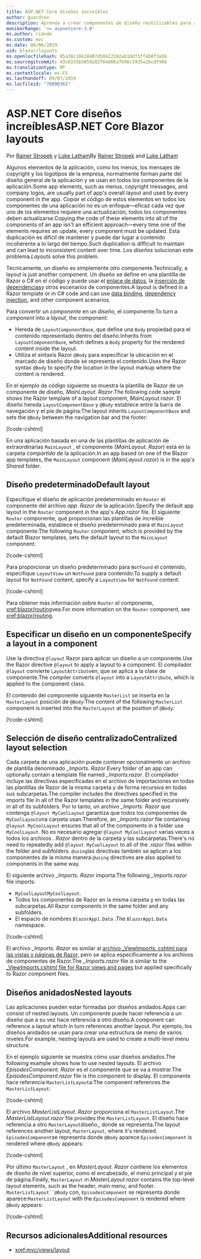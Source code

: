 ```yaml
---
title: ASP.NET Core diseños increíbles
author: guardrex
description: Aprenda a crear componentes de diseño reutilizables para aplicaciones increíbles.
monikerRange: '>= aspnetcore-3.0'
ms.author: riande
ms.custom: mvc
ms.date: 09/06/2019
uid: blazor/layouts
ms.openlocfilehash: 05a38c10e18407d50422192ab1ddf3ff4b0f3a5b
ms.sourcegitcommit: 43c6335b5859282f64d66a7696c5935a2bcdf966
ms.translationtype: MT
ms.contentlocale: es-ES
ms.lasthandoff: 09/07/2019
ms.locfileid: "70800362"
---
```

# <a name="aspnet-core-blazor-layouts"></a><span data-ttu-id="4e69f-103">ASP.NET Core diseños increíbles</span><span class="sxs-lookup"><span data-stu-id="4e69f-103">ASP.NET Core Blazor layouts</span></span>

<span data-ttu-id="4e69f-104">Por [Rainer Stropek](https://www.timecockpit.com) y [Luke Latham](https://github.com/guardrex)</span><span class="sxs-lookup"><span data-stu-id="4e69f-104">By [Rainer Stropek](https://www.timecockpit.com) and [Luke Latham](https://github.com/guardrex)</span></span>

<span data-ttu-id="4e69f-105">Algunos elementos de la aplicación, como los menús, los mensajes de copyright y los logotipos de la empresa, normalmente forman parte del diseño general de la aplicación y se usan en todos los componentes de la aplicación.</span><span class="sxs-lookup"><span data-stu-id="4e69f-105">Some app elements, such as menus, copyright messages, and company logos, are usually part of app's overall layout and used by every component in the app.</span></span> <span data-ttu-id="4e69f-106">Copiar el código de estos elementos en todos los componentes de una aplicación no es un enfoque&mdash;eficaz cada vez que uno de los elementos requiere una actualización, todos los componentes deben actualizarse.</span><span class="sxs-lookup"><span data-stu-id="4e69f-106">Copying the code of these elements into all of the components of an app isn't an efficient approach&mdash;every time one of the elements requires an update, every component must be updated.</span></span> <span data-ttu-id="4e69f-107">Esta duplicación es difícil de mantener y puede dar lugar a contenido incoherente a lo largo del tiempo.</span><span class="sxs-lookup"><span data-stu-id="4e69f-107">Such duplication is difficult to maintain and can lead to inconsistent content over time.</span></span> <span data-ttu-id="4e69f-108">Los *diseños* solucionan este problema.</span><span class="sxs-lookup"><span data-stu-id="4e69f-108">*Layouts* solve this problem.</span></span>

<span data-ttu-id="4e69f-109">Técnicamente, un diseño es simplemente otro componente.</span><span class="sxs-lookup"><span data-stu-id="4e69f-109">Technically, a layout is just another component.</span></span> <span data-ttu-id="4e69f-110">Un diseño se define en una plantilla de Razor o C# en el código y puede usar el [enlace de datos](xref:blazor/components#data-binding), la [inserción de dependencias](xref:blazor/dependency-injection)y otros escenarios de componentes.</span><span class="sxs-lookup"><span data-stu-id="4e69f-110">A layout is defined in a Razor template or in C# code and can use [data binding](xref:blazor/components#data-binding), [dependency injection](xref:blazor/dependency-injection), and other component scenarios.</span></span>

<span data-ttu-id="4e69f-111">Para convertir un *componente* en un *diseño*, el componente:</span><span class="sxs-lookup"><span data-stu-id="4e69f-111">To turn a *component* into a *layout*, the component:</span></span>

* <span data-ttu-id="4e69f-112">Hereda de `LayoutComponentBase`, que define una `Body` propiedad para el contenido representado dentro del diseño.</span><span class="sxs-lookup"><span data-stu-id="4e69f-112">Inherits from `LayoutComponentBase`, which defines a `Body` property for the rendered content inside the layout.</span></span>
* <span data-ttu-id="4e69f-113">Utiliza el sintaxis Razor `@Body` para especificar la ubicación en el marcado de diseño donde se representa el contenido.</span><span class="sxs-lookup"><span data-stu-id="4e69f-113">Uses the Razor syntax `@Body` to specify the location in the layout markup where the content is rendered.</span></span>

<span data-ttu-id="4e69f-114">En el ejemplo de código siguiente se muestra la plantilla de Razor de un componente de diseño, *MainLayout. Razor*.</span><span class="sxs-lookup"><span data-stu-id="4e69f-114">The following code sample shows the Razor template of a layout component, *MainLayout.razor*.</span></span> <span data-ttu-id="4e69f-115">El diseño hereda `LayoutComponentBase` y `@Body` establece entre la barra de navegación y el pie de página:</span><span class="sxs-lookup"><span data-stu-id="4e69f-115">The layout inherits `LayoutComponentBase` and sets the `@Body` between the navigation bar and the footer:</span></span>

[!code-cshtml[](layouts/sample_snapshot/3.x/MainLayout.razor?highlight=1,13)]

<span data-ttu-id="4e69f-116">En una aplicación basada en una de las plantillas de aplicación de extraordinarias `MainLayout` , el componente (*MainLayout. Razor*) está en la carpeta *compartida* de la aplicación.</span><span class="sxs-lookup"><span data-stu-id="4e69f-116">In an app based on one of the Blazor app templates, the `MainLayout` component (*MainLayout.razor*) is in the app's *Shared* folder.</span></span>

## <a name="default-layout"></a><span data-ttu-id="4e69f-117">Diseño predeterminado</span><span class="sxs-lookup"><span data-stu-id="4e69f-117">Default layout</span></span>

<span data-ttu-id="4e69f-118">Especifique el diseño de aplicación predeterminado en `Router` el componente del archivo *app. Razor* de la aplicación.</span><span class="sxs-lookup"><span data-stu-id="4e69f-118">Specify the default app layout in the `Router` component in the app's *App.razor* file.</span></span> <span data-ttu-id="4e69f-119">El siguiente `Router` componente, que proporcionan las plantillas de increíble predeterminada, establece el diseño predeterminado para el `MainLayout` componente:</span><span class="sxs-lookup"><span data-stu-id="4e69f-119">The following `Router` component, which is provided by the default Blazor templates, sets the default layout to the `MainLayout` component:</span></span>

[!code-cshtml[](layouts/sample_snapshot/3.x/App1.razor?highlight=3)]

<span data-ttu-id="4e69f-120">Para proporcionar un diseño predeterminado para `NotFound` el contenido, especifique `LayoutView` un `NotFound` para contenido:</span><span class="sxs-lookup"><span data-stu-id="4e69f-120">To supply a default layout for `NotFound` content, specify a `LayoutView` for `NotFound` content:</span></span>

[!code-cshtml[](layouts/sample_snapshot/3.x/App2.razor?highlight=6-9)]

<span data-ttu-id="4e69f-121">Para obtener más información sobre `Router` el componente, <xref:blazor/routing>vea.</span><span class="sxs-lookup"><span data-stu-id="4e69f-121">For more information on the `Router` component, see <xref:blazor/routing>.</span></span>

## <a name="specify-a-layout-in-a-component"></a><span data-ttu-id="4e69f-122">Especificar un diseño en un componente</span><span class="sxs-lookup"><span data-stu-id="4e69f-122">Specify a layout in a component</span></span>

<span data-ttu-id="4e69f-123">Use la directiva `@layout` Razor para aplicar un diseño a un componente.</span><span class="sxs-lookup"><span data-stu-id="4e69f-123">Use the Razor directive `@layout` to apply a layout to a component.</span></span> <span data-ttu-id="4e69f-124">El compilador `@layout` convierte `LayoutAttribute`en, que se aplica a la clase de componente.</span><span class="sxs-lookup"><span data-stu-id="4e69f-124">The compiler converts `@layout` into a `LayoutAttribute`, which is applied to the component class.</span></span>

<span data-ttu-id="4e69f-125">El contenido del componente siguiente `MasterList` se inserta en la `MasterLayout` posición de `@Body`:</span><span class="sxs-lookup"><span data-stu-id="4e69f-125">The content of the following `MasterList` component is inserted into the `MasterLayout` at the position of `@Body`:</span></span>

[!code-cshtml[](layouts/sample_snapshot/3.x/MasterList.razor?highlight=1)]

## <a name="centralized-layout-selection"></a><span data-ttu-id="4e69f-126">Selección de diseño centralizado</span><span class="sxs-lookup"><span data-stu-id="4e69f-126">Centralized layout selection</span></span>

<span data-ttu-id="4e69f-127">Cada carpeta de una aplicación puede contener opcionalmente un archivo de plantilla denominado *_Imports. Razor*.</span><span class="sxs-lookup"><span data-stu-id="4e69f-127">Every folder of an app can optionally contain a template file named *_Imports.razor*.</span></span> <span data-ttu-id="4e69f-128">El compilador incluye las directivas especificadas en el archivo de importaciones en todas las plantillas de Razor de la misma carpeta y de forma recursiva en todas sus subcarpetas.</span><span class="sxs-lookup"><span data-stu-id="4e69f-128">The compiler includes the directives specified in the imports file in all of the Razor templates in the same folder and recursively in all of its subfolders.</span></span> <span data-ttu-id="4e69f-129">Por lo tanto, un archivo *_Imports. Razor* que contenga `@layout MyCoolLayout` garantiza que todos los componentes de `MyCoolLayout`una carpeta usan.</span><span class="sxs-lookup"><span data-stu-id="4e69f-129">Therefore, an *_Imports.razor* file containing `@layout MyCoolLayout` ensures that all of the components in a folder use `MyCoolLayout`.</span></span> <span data-ttu-id="4e69f-130">No es necesario agregar `@layout MyCoolLayout` varias veces a todos los archivos *. Razor* dentro de la carpeta y las subcarpetas.</span><span class="sxs-lookup"><span data-stu-id="4e69f-130">There's no need to repeatedly add `@layout MyCoolLayout` to all of the *.razor* files within the folder and subfolders.</span></span> <span data-ttu-id="4e69f-131">`@using`las directivas también se aplican a los componentes de la misma manera.</span><span class="sxs-lookup"><span data-stu-id="4e69f-131">`@using` directives are also applied to components in the same way.</span></span>

<span data-ttu-id="4e69f-132">El siguiente archivo *_Imports. Razor* importa:</span><span class="sxs-lookup"><span data-stu-id="4e69f-132">The following *_Imports.razor* file imports:</span></span>

* <span data-ttu-id="4e69f-133">`MyCoolLayout`</span><span class="sxs-lookup"><span data-stu-id="4e69f-133">`MyCoolLayout`.</span></span>
* <span data-ttu-id="4e69f-134">Todos los componentes de Razor en la misma carpeta y en todas las subcarpetas.</span><span class="sxs-lookup"><span data-stu-id="4e69f-134">All Razor components in the same folder and any subfolders.</span></span>
* <span data-ttu-id="4e69f-135">El espacio de nombres `BlazorApp1.Data` .</span><span class="sxs-lookup"><span data-stu-id="4e69f-135">The `BlazorApp1.Data` namespace.</span></span>
 
[!code-cshtml[](layouts/sample_snapshot/3.x/_Imports.razor)]

<span data-ttu-id="4e69f-136">El archivo *_Imports. Razor* es similar al [archivo _ViewImports. cshtml para las vistas y páginas de Razor,](xref:mvc/views/layout#importing-shared-directives) pero se aplica específicamente a los archivos de componentes de Razor.</span><span class="sxs-lookup"><span data-stu-id="4e69f-136">The *_Imports.razor* file is similar to the [_ViewImports.cshtml file for Razor views and pages](xref:mvc/views/layout#importing-shared-directives) but applied specifically to Razor component files.</span></span>

## <a name="nested-layouts"></a><span data-ttu-id="4e69f-137">Diseños anidados</span><span class="sxs-lookup"><span data-stu-id="4e69f-137">Nested layouts</span></span>

<span data-ttu-id="4e69f-138">Las aplicaciones pueden estar formadas por diseños anidados.</span><span class="sxs-lookup"><span data-stu-id="4e69f-138">Apps can consist of nested layouts.</span></span> <span data-ttu-id="4e69f-139">Un componente puede hacer referencia a un diseño que a su vez hace referencia a otro diseño.</span><span class="sxs-lookup"><span data-stu-id="4e69f-139">A component can reference a layout which in turn references another layout.</span></span> <span data-ttu-id="4e69f-140">Por ejemplo, los diseños anidados se usan para crear una estructura de menú de varios niveles.</span><span class="sxs-lookup"><span data-stu-id="4e69f-140">For example, nesting layouts are used to create a multi-level menu structure.</span></span>

<span data-ttu-id="4e69f-141">En el ejemplo siguiente se muestra cómo usar diseños anidados.</span><span class="sxs-lookup"><span data-stu-id="4e69f-141">The following example shows how to use nested layouts.</span></span> <span data-ttu-id="4e69f-142">El archivo *EpisodesComponent. Razor* es el componente que se va a mostrar.</span><span class="sxs-lookup"><span data-stu-id="4e69f-142">The *EpisodesComponent.razor* file is the component to display.</span></span> <span data-ttu-id="4e69f-143">El componente hace referencia `MasterListLayout`a:</span><span class="sxs-lookup"><span data-stu-id="4e69f-143">The component references the `MasterListLayout`:</span></span>

[!code-cshtml[](layouts/sample_snapshot/3.x/EpisodesComponent.razor?highlight=1)]

<span data-ttu-id="4e69f-144">El archivo *MasterListLayout. Razor* proporciona el `MasterListLayout`.</span><span class="sxs-lookup"><span data-stu-id="4e69f-144">The *MasterListLayout.razor* file provides the `MasterListLayout`.</span></span> <span data-ttu-id="4e69f-145">El diseño hace referencia a otro `MasterLayout`diseño,, donde se representa.</span><span class="sxs-lookup"><span data-stu-id="4e69f-145">The layout references another layout, `MasterLayout`, where it's rendered.</span></span> <span data-ttu-id="4e69f-146">`EpisodesComponent`se representa donde `@Body` aparece:</span><span class="sxs-lookup"><span data-stu-id="4e69f-146">`EpisodesComponent` is rendered where `@Body` appears:</span></span>

[!code-cshtml[](layouts/sample_snapshot/3.x/MasterListLayout.razor?highlight=1,9)]

<span data-ttu-id="4e69f-147">Por último `MasterLayout` , en *MasterLayout. Razor* contiene los elementos de diseño de nivel superior, como el encabezado, el menú principal y el pie de página.</span><span class="sxs-lookup"><span data-stu-id="4e69f-147">Finally, `MasterLayout` in *MasterLayout.razor* contains the top-level layout elements, such as the header, main menu, and footer.</span></span> <span data-ttu-id="4e69f-148">`MasterListLayout``@Body` con, `EpisodesComponent` se representa donde aparece:</span><span class="sxs-lookup"><span data-stu-id="4e69f-148">`MasterListLayout` with the `EpisodesComponent` is rendered where `@Body` appears:</span></span>

[!code-cshtml[](layouts/sample_snapshot/3.x/MasterLayout.razor?highlight=6)]

## <a name="additional-resources"></a><span data-ttu-id="4e69f-149">Recursos adicionales</span><span class="sxs-lookup"><span data-stu-id="4e69f-149">Additional resources</span></span>

* <xref:mvc/views/layout>

